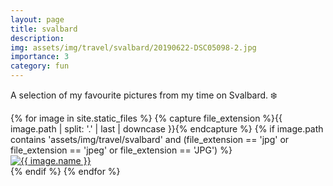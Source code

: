 ```yaml
---
layout: page
title: svalbard
description: 
img: assets/img/travel/svalbard/20190622-DSC05098-2.jpg
importance: 3
category: fun
---
```


A selection of my favourite pictures from my time on Svalbard. :snowflake:

<div class="row">
  {% for image in site.static_files %}
    {% capture file_extension %}{{ image.path | split: '.' | last | downcase }}{% endcapture %}
    {% if image.path contains 'assets/img/travel/svalbard' and (file_extension == 'jpg' or file_extension == 'jpeg' or file_extension == 'JPG') %}
      <div class="col-sm-12 col-md-6 col-lg-6 mt-3">
        <div class="gallery-item">
          <a href="{{ image.path }}" data-lightbox="svalbard-gallery" data-title="{{ image.name }}">
            <img src="{{ image.path }}" alt="{{ image.name }}" class="img-fluid rounded z-depth-1">
          </a>
        </div>
      </div>
    {% endif %}
  {% endfor %}
</div>

